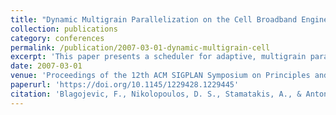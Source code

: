 ```yaml
---
title: "Dynamic Multigrain Parallelization on the Cell Broadband Engine"
collection: publications
category: conferences
permalink: /publication/2007-03-01-dynamic-multigrain-cell
excerpt: 'This paper presents a scheduler for adaptive, multigrain parallelism on the Cell Broadband Engine, demonstrating performance improvements using layered parallelism in RAxML workloads.'
date: 2007-03-01
venue: 'Proceedings of the 12th ACM SIGPLAN Symposium on Principles and Practice of Parallel Programming (PPoPP)'
paperurl: 'https://doi.org/10.1145/1229428.1229445'
citation: 'Blagojevic, F., Nikolopoulos, D. S., Stamatakis, A., & Antonopoulos, C. D. (2007). "Dynamic Multigrain Parallelization on the Cell Broadband Engine." *PPoPP \'07*, 90–100. https://doi.org/10.1145/1229428.1229445'
---
```


